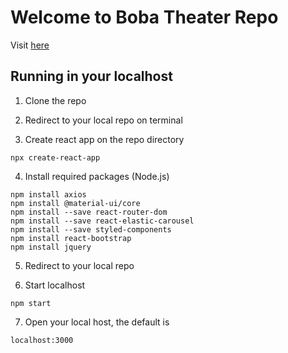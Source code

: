 # Welcome to Boba Theater Repo

Visit [here](http://ayotidur.surge.sh)

## Running in your localhost
1. Clone the repo

2. Redirect to your local repo on terminal

3. Create react app on the repo directory

```
npx create-react-app
```

4. Install required packages (Node.js)

```
npm install axios
npm install @material-ui/core
npm install --save react-router-dom
npm install --save react-elastic-carousel
npm install --save styled-components
npm install react-bootstrap
npm install jquery
```
5. Redirect to your local repo

6. Start localhost

```
npm start
```

7. Open your local host, the default is

```
localhost:3000
```
